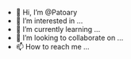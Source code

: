 - 👋 Hi, I’m @Patoary
- 👀 I’m interested in ...
- 🌱 I’m currently learning ...
- 💞️ I’m looking to collaborate on ...
- 📫 How to reach me ...

<!---
Patoary/Patoary is a ✨ special ✨ repository because its `README.md` (this file) appears on your GitHub profile.
You can click the Preview link to take a look at your changes.
--->
